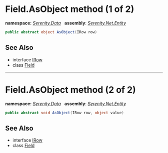 # Field.AsObject method (1 of 2)
**namespace:** *[Serenity.Data](../../README.md#serenity.data-namespace)*   **assembly**: *[Serenity.Net.Entity](../../README.md)*

```csharp
public abstract object AsObject(IRow row)
```

## See Also

* interface [IRow](../IRow.md)
* class [Field](../Field.md)

---

# Field.AsObject method (2 of 2)
**namespace:** *[Serenity.Data](../../README.md#serenity.data-namespace)*   **assembly**: *[Serenity.Net.Entity](../../README.md)*

```csharp
public abstract void AsObject(IRow row, object value)
```

## See Also

* interface [IRow](../IRow.md)
* class [Field](../Field.md)